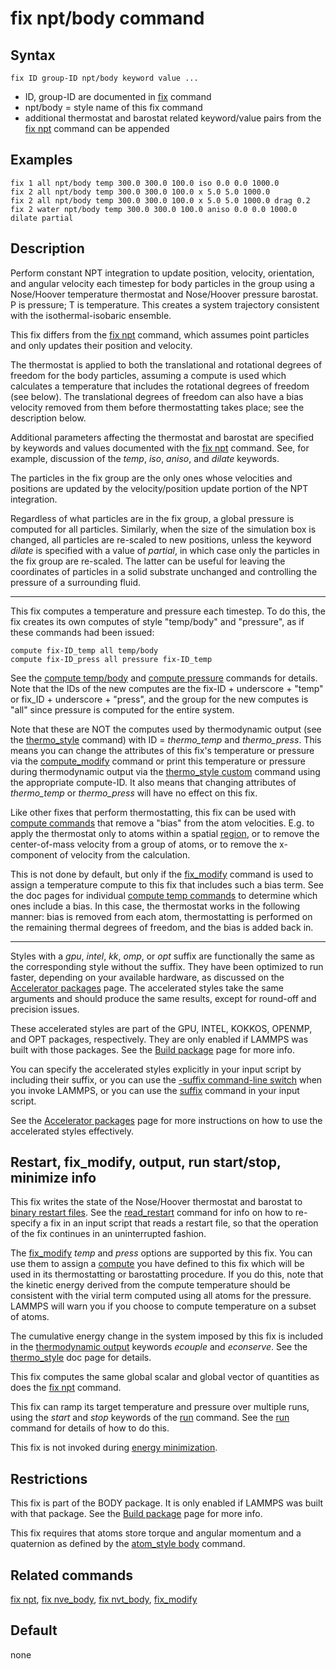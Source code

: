 # fix npt/body command

## Syntax

    fix ID group-ID npt/body keyword value ...

-   ID, group-ID are documented in [fix](fix) command
-   npt/body = style name of this fix command
-   additional thermostat and barostat related keyword/value pairs from
    the [fix npt](fix_nh) command can be appended

## Examples

``` LAMMPS
fix 1 all npt/body temp 300.0 300.0 100.0 iso 0.0 0.0 1000.0
fix 2 all npt/body temp 300.0 300.0 100.0 x 5.0 5.0 1000.0
fix 2 all npt/body temp 300.0 300.0 100.0 x 5.0 5.0 1000.0 drag 0.2
fix 2 water npt/body temp 300.0 300.0 100.0 aniso 0.0 0.0 1000.0 dilate partial
```

## Description

Perform constant NPT integration to update position, velocity,
orientation, and angular velocity each timestep for body particles in
the group using a Nose/Hoover temperature thermostat and Nose/Hoover
pressure barostat. P is pressure; T is temperature. This creates a
system trajectory consistent with the isothermal-isobaric ensemble.

This fix differs from the [fix npt](fix_nh) command, which assumes point
particles and only updates their position and velocity.

The thermostat is applied to both the translational and rotational
degrees of freedom for the body particles, assuming a compute is used
which calculates a temperature that includes the rotational degrees of
freedom (see below). The translational degrees of freedom can also have
a bias velocity removed from them before thermostatting takes place; see
the description below.

Additional parameters affecting the thermostat and barostat are
specified by keywords and values documented with the [fix npt](fix_nh)
command. See, for example, discussion of the *temp*, *iso*, *aniso*, and
*dilate* keywords.

The particles in the fix group are the only ones whose velocities and
positions are updated by the velocity/position update portion of the NPT
integration.

Regardless of what particles are in the fix group, a global pressure is
computed for all particles. Similarly, when the size of the simulation
box is changed, all particles are re-scaled to new positions, unless the
keyword *dilate* is specified with a value of *partial*, in which case
only the particles in the fix group are re-scaled. The latter can be
useful for leaving the coordinates of particles in a solid substrate
unchanged and controlling the pressure of a surrounding fluid.

------------------------------------------------------------------------

This fix computes a temperature and pressure each timestep. To do this,
the fix creates its own computes of style \"temp/body\" and
\"pressure\", as if these commands had been issued:

``` LAMMPS
compute fix-ID_temp all temp/body
compute fix-ID_press all pressure fix-ID_temp
```

See the [compute temp/body](compute_temp_body) and [compute
pressure](compute_pressure) commands for details. Note that the IDs of
the new computes are the fix-ID + underscore + \"temp\" or fix_ID +
underscore + \"press\", and the group for the new computes is \"all\"
since pressure is computed for the entire system.

Note that these are NOT the computes used by thermodynamic output (see
the [thermo_style](thermo_style) command) with ID = *thermo_temp* and
*thermo_press*. This means you can change the attributes of this fix\'s
temperature or pressure via the [compute_modify](compute_modify) command
or print this temperature or pressure during thermodynamic output via
the [thermo_style custom](thermo_style) command using the appropriate
compute-ID. It also means that changing attributes of *thermo_temp* or
*thermo_press* will have no effect on this fix.

Like other fixes that perform thermostatting, this fix can be used with
[compute commands](compute) that remove a \"bias\" from the atom
velocities. E.g. to apply the thermostat only to atoms within a spatial
[region](region), or to remove the center-of-mass velocity from a group
of atoms, or to remove the x-component of velocity from the calculation.

This is not done by default, but only if the [fix_modify](fix_modify)
command is used to assign a temperature compute to this fix that
includes such a bias term. See the doc pages for individual [compute
temp commands](compute) to determine which ones include a bias. In this
case, the thermostat works in the following manner: bias is removed from
each atom, thermostatting is performed on the remaining thermal degrees
of freedom, and the bias is added back in.

------------------------------------------------------------------------

Styles with a *gpu*, *intel*, *kk*, *omp*, or *opt* suffix are
functionally the same as the corresponding style without the suffix.
They have been optimized to run faster, depending on your available
hardware, as discussed on the [Accelerator packages](Speed_packages)
page. The accelerated styles take the same arguments and should produce
the same results, except for round-off and precision issues.

These accelerated styles are part of the GPU, INTEL, KOKKOS, OPENMP, and
OPT packages, respectively. They are only enabled if LAMMPS was built
with those packages. See the [Build package](Build_package) page for
more info.

You can specify the accelerated styles explicitly in your input script
by including their suffix, or you can use the [-suffix command-line
switch](Run_options) when you invoke LAMMPS, or you can use the
[suffix](suffix) command in your input script.

See the [Accelerator packages](Speed_packages) page for more
instructions on how to use the accelerated styles effectively.

## Restart, fix_modify, output, run start/stop, minimize info

This fix writes the state of the Nose/Hoover thermostat and barostat to
[binary restart files](restart). See the [read_restart](read_restart)
command for info on how to re-specify a fix in an input script that
reads a restart file, so that the operation of the fix continues in an
uninterrupted fashion.

The [fix_modify](fix_modify) *temp* and *press* options are supported by
this fix. You can use them to assign a [compute](compute) you have
defined to this fix which will be used in its thermostatting or
barostatting procedure. If you do this, note that the kinetic energy
derived from the compute temperature should be consistent with the
virial term computed using all atoms for the pressure. LAMMPS will warn
you if you choose to compute temperature on a subset of atoms.

The cumulative energy change in the system imposed by this fix is
included in the [thermodynamic output](thermo_style) keywords *ecouple*
and *econserve*. See the [thermo_style](thermo_style) doc page for
details.

This fix computes the same global scalar and global vector of quantities
as does the [fix npt](fix_nh) command.

This fix can ramp its target temperature and pressure over multiple
runs, using the *start* and *stop* keywords of the [run](run) command.
See the [run](run) command for details of how to do this.

This fix is not invoked during [energy minimization](minimize).

## Restrictions

This fix is part of the BODY package. It is only enabled if LAMMPS was
built with that package. See the [Build package](Build_package) page for
more info.

This fix requires that atoms store torque and angular momentum and a
quaternion as defined by the [atom_style body](atom_style) command.

## Related commands

[fix npt](fix_nh), [fix nve_body](fix_nve_body), [fix
nvt_body](fix_nvt_body), [fix_modify](fix_modify)

## Default

none
